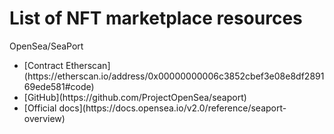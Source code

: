 # List of NFT marketplace resources

OpenSea/SeaPort
<ul>
  <li>[Contract Etherscan](https://etherscan.io/address/0x00000000006c3852cbef3e08e8df289169ede581#code)</li>
  <li>[GitHub](https://github.com/ProjectOpenSea/seaport)</li>
  <li>[Official docs](https://docs.opensea.io/v2.0/reference/seaport-overview)</li>
